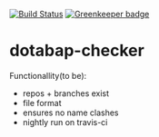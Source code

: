 [![Build Status](https://travis-ci.org/dotabap/dotabap-validator.svg?branch=master)](https://travis-ci.org/dotabap/dotabap-validator)
[![Greenkeeper badge](https://badges.greenkeeper.io/dotabap/dotabap-validator.svg)](https://greenkeeper.io/)

# dotabap-checker

Functionallity(to be):
* repos + branches exist
* file format
* ensures no name clashes
* nightly run on travis-ci

